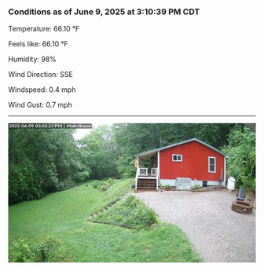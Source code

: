 ### Conditions as of June 9, 2025 at 3:10:39 PM CDT 

Temperature: 66.10 &deg;F

Feels like: 66.10 &deg;F

Humidity: 98%

Wind Direction: SSE

Windspeed: 0.4 mph

Wind Gust: 0.7 mph

---

<img src="./images/latest.jpeg"/>

